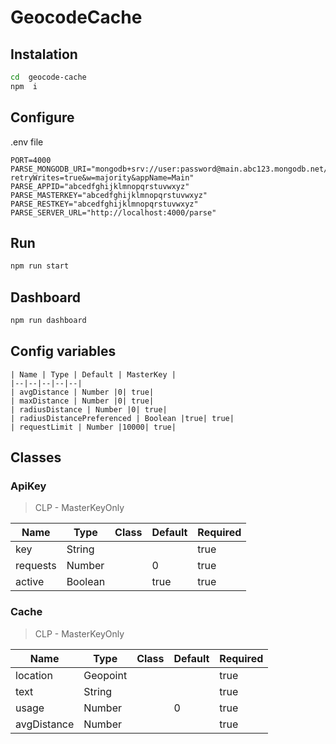 # GeocodeCache

## Instalation

```bash
cd  geocode-cache
npm  i
```

## Configure

.env file

```enviroment
PORT=4000
PARSE_MONGODB_URI="mongodb+srv://user:password@main.abc123.mongodb.net/Main?retryWrites=true&w=majority&appName=Main"
PARSE_APPID="abcedfghijklmnopqrstuvwxyz"
PARSE_MASTERKEY="abcedfghijklmnopqrstuvwxyz"
PARSE_RESTKEY="abcedfghijklmnopqrstuvwxyz"
PARSE_SERVER_URL="http://localhost:4000/parse"
```

## Run

```bash
npm run start
```

## Dashboard

```bash
npm run dashboard
```

## Config variables
```
| Name | Type | Default | MasterKey | 
|--|--|--|--|--|
| avgDistance | Number |0| true|
| maxDistance | Number |0| true|
| radiusDistance | Number |0| true|
| radiusDistancePreferenced | Boolean |true| true|
| requestLimit | Number |10000| true|
```

## Classes

### ApiKey

> CLP - MasterKeyOnly

| Name | Type | Class | Default | Required | 
|--|--|--|--|--|
| key | String || | true|
| requests | Number || 0 | true|
| active | Boolean || true | true|

### Cache

> CLP - MasterKeyOnly

| Name | Type | Class | Default | Required | 
|--|--|--|--|--|
| location | Geopoint || | true|
| text | String || | true|
| usage | Number || 0 | true|
| avgDistance | Number || | true|
